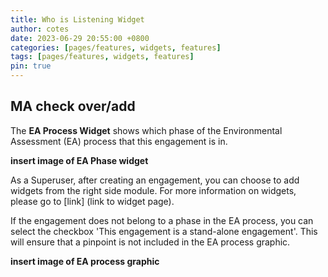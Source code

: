 ```yaml
---
title: Who is Listening Widget
author: cotes
date: 2023-06-29 20:55:00 +0800
categories: [pages/features, widgets, features]
tags: [pages/features, widgets, features]
pin: true
---
```


## MA check over/add  

The **EA Process Widget** shows which phase of the Environmental Assessment (EA) process that this engagement is in. 

**insert image of EA Phase widget**

As a Superuser, after creating an engagement, you can choose to add widgets from the right side module. For more information on widgets, please go to [link] (link to widget page).  

If the engagement does not belong to a phase in the EA process, you can select the checkbox 'This engagement is a stand-alone engagement'. This will ensure that a pinpoint is not included in the EA process graphic. 

**insert image of EA process graphic**  


